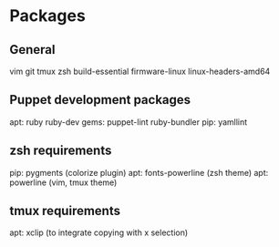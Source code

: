 # Packages
## General
vim git tmux zsh
build-essential firmware-linux linux-headers-amd64

## Puppet development packages
apt: ruby ruby-dev
gems: puppet-lint ruby-bundler
pip: yamllint

## zsh requirements
pip: pygments (colorize plugin)
apt: fonts-powerline (zsh theme)
apt: powerline (vim, tmux theme)

## tmux requirements
apt: xclip (to integrate copying with x selection)
